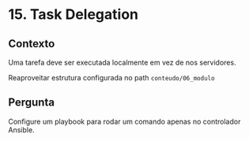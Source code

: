 # 15. Task Delegation

## Contexto
Uma tarefa deve ser executada localmente em vez de nos servidores.

Reaproveitar estrutura configurada no path `conteudo/06_modulo`

## Pergunta
Configure um playbook para rodar um comando apenas no controlador Ansible.

